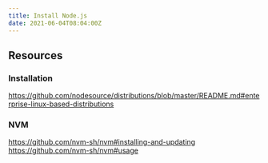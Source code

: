 ```yaml
---
title: Install Node.js
date: 2021-06-04T08:04:00Z
---
```


## Resources

### Installation
https://github.com/nodesource/distributions/blob/master/README.md#enterprise-linux-based-distributions

### NVM

https://github.com/nvm-sh/nvm#installing-and-updating
https://github.com/nvm-sh/nvm#usage


